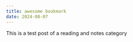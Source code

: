 ```yaml
---
title: awesome bookmark
date: 2024-08-07
---
```


This is a test post of a reading and notes category 